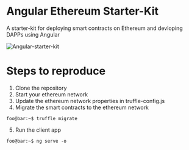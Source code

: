 # Angular Ethereum Starter-Kit

A starter-kit for deploying smart contracts on Ethereum and devloping DAPPs using Angular

![Angular-starter-kit](https://user-images.githubusercontent.com/30114698/84584689-15252400-ae25-11ea-9666-276dbaf21aaa.PNG)

# Steps to reproduce

1. Clone the repository
2. Start your ethereum network
3. Update the ethereum network properties in truffle-config.js
4. Migrate the smart contracts to the ethereum network
```console
foo@bar:~$ truffle migrate
```
5. Run the client app
```console
foo@bar:~$ ng serve -o
```
